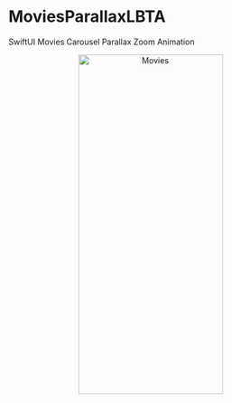 # MoviesParallaxLBTA
SwiftUI Movies Carousel Parallax Zoom Animation

<p align="center">
  <img src="MoviesParallaxLBTA.gif" width="256" height="600" title="Movies">
</p>
